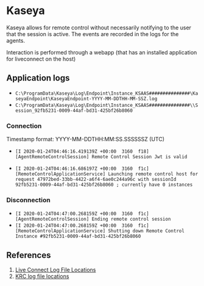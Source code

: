 # Kaseya

Kaseya allows for remote control without necessarily notifying to the user that the session is active.
The events are recorded in the logs for the agents.

Interaction is performed through a webapp (that has an installed application for liveconnect on the host)

## Application logs

* `C:\ProgramData\Kaseya\Log\Endpoint\Instance_KSAAS###############\KaseyaEndpoint\KaseyaEndpoint-YYYY-MM-DDTHH-MM-SSZ.log`
* `C:\ProgramData\Kaseya\Log\Endpoint\Instance_KSAAS###############\\Session_92fb5231-0009-44af-bd31-425bf26b8060`

### Connection

Timestamp format: YYYY-MM-DDTHH:MM:SS.SSSSSSZ (UTC)

* `[I 2020-01-24T04:46:16.419139Z +00:00  3160  f18] [AgentRemoteControlSession] Remote Control Session Jwt is valid`

* `[I 2020-01-24T04:46:16.686197Z +00:00  3160  f1c] [RemoteControlApplicationService] Launching remote control host for request 47972bed-33bb-4422-a6f4-6ae0c244a96c with sessionId 92fb5231-0009-44af-bd31-425bf26b8060 ; currently have 0 instances`

### Disconnection

* `[I 2020-01-24T04:47:00.268159Z +00:00  3160  f1c] [AgentRemoteControlSession] Ending remote control session`
* `[I 2020-01-24T04:47:00.268159Z +00:00  3160  f1c] [RemoteControlApplicationService] Shutting down Remote Control Instance #92fb5231-0009-44af-bd31-425bf26b8060`

## References

1. [Live Connect Log File Locations](https://helpdesk.kaseya.com/hc/en-gb/articles/229009708-Live-Connect-Log-File-Locations)
1. [KRC log file locations](https://helpdesk.kaseya.com/hc/en-gb/articles/229012748-KRC-log-file-locations)
